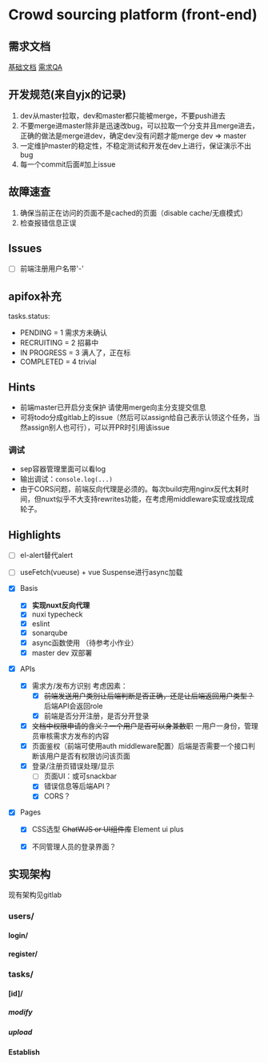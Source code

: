 # Crowd sourcing platform (front-end)

## 需求文档

[基础文档](https://docs.qq.com/doc/DV2VGcVhLWXhVcHZt)
[需求QA](https://docs.qq.com/doc/DZVFuRUFvWWhiUkln)

## 开发规范(来自yjx的记录)

1. dev从master拉取，dev和master都只能被merge，不要push进去
2. 不要merge进master除非是迅速改bug，可以拉取一个分支并且merge进去，正确的做法是merge进dev，确定dev没有问题才能merge dev => master
3. 一定维护master的稳定性，不稳定测试和开发在dev上进行，保证演示不出bug
4. 每一个commit后面#加上issue

## 故障速查

1. 确保当前正在访问的页面不是cached的页面（disable cache/无痕模式）
2. 检查报错信息正误

## Issues

- [ ] 前端注册用户名带'-'

## apifox补充

tasks.status:
- PENDING = 1 需求方未确认
- RECRUITING = 2 招募中
- IN PROGRESS = 3 满人了，正在标
- COMPLETED = 4 trivial

## Hints

- 前端master已开启分支保护 请使用merge向主分支提交信息
- 可将todo分成gitlab上的issue（然后可以assign给自己表示认领这个任务，当然assign别人也可行），可以开PR时引用该issue

### 调试

- sep容器管理里面可以看log
- 输出调试：`console.log(...)`
- 由于CORS问题，前端反向代理是必须的。每次build完用nginx反代太耗时间，但nuxt似乎不大支持rewrites功能，在考虑用middleware实现或找现成轮子。

## Highlights

- [ ] el-alert替代alert
- [ ] useFetch(vueuse) + vue Suspense进行async加载

- [x] Basis
    - [x] **实现nuxt反向代理**
    - [x] nuxi typecheck
    - [x] eslint
    - [x] sonarqube
    - [x] async函数使用 （待参考小作业）
    - [x] master dev 双部署
- [x] APIs
    - [x] 需求方/发布方识别 考虑因素：
        - [x] ~~前端发送用户类别让后端判断是否正确，还是让后端返回用户类型？~~ 后端API会返回role
        - [x] 前端是否分开注册，是否分开登录
    - [x] ~~文档中权限申请的含义？一个用户是否可以身兼数职~~ 一用户一身份，管理员审核需求方发布的内容
    - [x] 页面鉴权（前端可使用auth middleware配置）后端是否需要一个接口判断该用户是否有权限访问该页面
    - [x] 登录/注册页错误处理/显示
        - [ ] 页面UI：或可snackbar
        - [x] 错误信息等后端API？
        - [x] CORS？
- [x] Pages
    - [x] CSS选型 ~~ChatWJS or UI组件库~~ Element ui plus
    - [x] 不同管理人员的登录界面？


## 实现架构

现有架构见gitlab

### users/

#### login/
#### register/

### tasks/

#### [id]/

##### modify
##### upload

#### Establish

